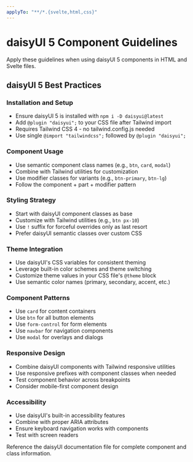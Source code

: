 ```yaml
---
applyTo: "**/*.{svelte,html,css}"
---
```


# daisyUI 5 Component Guidelines

Apply these guidelines when using daisyUI 5 components in HTML and Svelte files.

## daisyUI 5 Best Practices

### Installation and Setup
- Ensure daisyUI 5 is installed with `npm i -D daisyui@latest`
- Add `@plugin "daisyui";` to your CSS file after Tailwind import
- Requires Tailwind CSS 4 - no tailwind.config.js needed
- Use single `@import "tailwindcss";` followed by `@plugin "daisyui";`

### Component Usage
- Use semantic component class names (e.g., `btn`, `card`, `modal`)
- Combine with Tailwind utilities for customization
- Use modifier classes for variants (e.g., `btn-primary`, `btn-lg`)
- Follow the component + part + modifier pattern

### Styling Strategy
- Start with daisyUI component classes as base
- Customize with Tailwind utilities (e.g., `btn px-10`)
- Use `!` suffix for forceful overrides only as last resort
- Prefer daisyUI semantic classes over custom CSS

### Theme Integration
- Use daisyUI's CSS variables for consistent theming
- Leverage built-in color schemes and theme switching
- Customize theme values in your CSS file's `@theme` block
- Use semantic color names (primary, secondary, accent, etc.)

### Component Patterns
- Use `card` for content containers
- Use `btn` for all button elements
- Use `form-control` for form elements
- Use `navbar` for navigation components
- Use `modal` for overlays and dialogs

### Responsive Design
- Combine daisyUI components with Tailwind responsive utilities
- Use responsive prefixes with component classes when needed
- Test component behavior across breakpoints
- Consider mobile-first component design

### Accessibility
- Use daisyUI's built-in accessibility features
- Combine with proper ARIA attributes
- Ensure keyboard navigation works with components
- Test with screen readers

Reference the daisyUI documentation file for complete component and class information.
